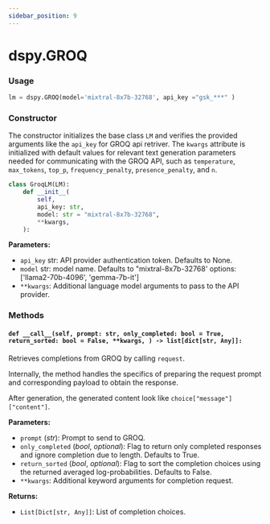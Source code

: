 ```yaml
---
sidebar_position: 9
---
```


# dspy.GROQ

### Usage

```python
lm = dspy.GROQ(model='mixtral-8x7b-32768', api_key ="gsk_***" )
```

### Constructor

The constructor initializes the base class `LM` and verifies the provided arguments like the `api_key` for GROQ api retriver. The `kwargs` attribute is initialized with default values for relevant text generation parameters needed for communicating with the GROQ API, such as `temperature`, `max_tokens`, `top_p`, `frequency_penalty`, `presence_penalty`, and `n`.

```python
class GroqLM(LM):
    def __init__(
        self,
        api_key: str,
        model: str = "mixtral-8x7b-32768",
        **kwargs,
    ):
```



**Parameters:** 
- `api_key` str: API provider authentication token. Defaults to None.
- `model` str: model name. Defaults to "mixtral-8x7b-32768' options: ['llama2-70b-4096', 'gemma-7b-it']
- `**kwargs`: Additional language model arguments to pass to the API provider.

### Methods

####   `def __call__(self, prompt: str, only_completed: bool = True, return_sorted: bool = False, **kwargs, ) -> list[dict[str, Any]]:`

Retrieves completions from GROQ by calling `request`. 

Internally, the method handles the specifics of preparing the request prompt and corresponding payload to obtain the response.

After generation, the generated content look like `choice["message"]["content"]`. 

**Parameters:**
- `prompt` (_str_): Prompt to send to GROQ.
- `only_completed` (_bool_, _optional_): Flag to return only completed responses and ignore completion due to length. Defaults to True.
- `return_sorted` (_bool_, _optional_): Flag to sort the completion choices using the returned averaged log-probabilities. Defaults to False.
- `**kwargs`: Additional keyword arguments for completion request.

**Returns:**
- `List[Dict[str, Any]]`: List of completion choices.
